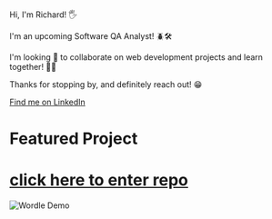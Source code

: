 Hi, I'm Richard! 🖐

I'm an upcoming Software QA Analyst! 🪲🛠

I'm looking 👀 to collaborate on web development projects and learn together! 🤼‍♀️

Thanks for stopping by, and definitely reach out! 😁

[Find me on LinkedIn](https://www.linkedin.com/in/richard-kent-ng/)


# Featured Project
# [click here to enter repo](https://github.com/richardkentng/wordle-clone)
![Wordle Demo](https://i.imgur.com/lZBNPWf.gif)


<!---
richardkentng/richardkentng is a ✨ special ✨ repository because its `README.md` (this file) appears on your GitHub profile.
You can click the Preview link to take a look at your changes.
--->
